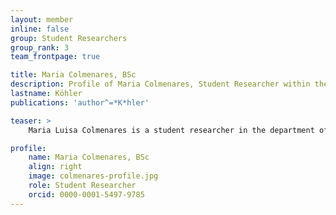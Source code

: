 ```yaml
---
layout: member
inline: false
group: Student Researchers
group_rank: 3
team_frontpage: true

title: Maria Colmenares, BSc
description: Profile of Maria Colmenares, Student Researcher within the Infrastructure Group.
lastname: Köhler
publications: 'author^=*K*hler'

teaser: >
    Maria Luisa Colmenares is a student researcher in the department of Water and Climate Risk (WCR) of the Institute for Environmental Studies (IVM) at Vrije Universiteit Amsterdam.

profile:
    name: Maria Colmenares, BSc
    align: right
    image: colmenares-profile.jpg
    role: Student Researcher
    orcid: 0000-0001-5497-9785
---
```



